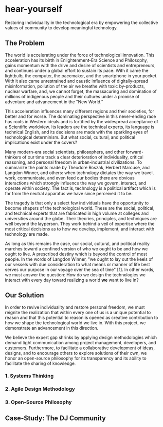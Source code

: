 # hear-yourself

Restoring individuality in the technological era by empowering the collective values of community to develop meaningful technology.

## The Problem

The world is accelerating under the force of technological innovation. This acceleration has its birth in Enlightenment-Era Science and Philosophy, gains momentum with the drive and desire of scientists and entrepreneurs, and continues under a global effort to sustain its pace. With it came the lightbulb, the computer, the pacemaker, and the smartphone in your pocket. With it also came unrestrained and caustic influence of digitally-spread misinformation, pollution of the air we breathe with toxic by-products, nuclear warfare, and, we cannot forget, the massacuring and domination of millions of indigenous people and their cultures under a promise of adventure and advancement in the "New World." 

This acceleration influences many different regions and their societies, for better and for worse. The dominating perspective in this never-ending race has roots in Western ideals and is fortified by the widespread acceptance of a Scientific worldview. Its leaders are the technical experts, its language is technical English, and its decisions are made with the sparkling eyes of technological determinism. But what social, cultural, and political implications exist under the covers?

Many modern-era social scientists, philosophers, and other forward-thinkers of our time track a clear deterioration of individuality, critical reasoning, and personal freedom in urban-industrial civilizations. To summarize the points made by Theodore Roszak, Herbert Marcuse, and Langdon Winner, and others: when technology dictates the way we travel, work, communicate, and even feed our bodies there are obvious interactions which strongly influence the way we govern, interact, and operate within society. The fact is, technology is a political artifact which is far from the neutral apparatus we have since perceived it to be. 

The tragedy is that only a select few individuals have the opportunity to become shapers of the technological world. These are the social, political, and technical experts that are fabricated in high volume at colleges and universities around the globe. Their theories, principles, and techniques are well beyond the layperson. They work behind a veil of expertise where the most critical decisions as to how we develop, implement, and interact with technology are made. 

As long as this remains the case, our social, cultural, and political reality marches toward a confined version of who we ought to be and how we ought to live. A prescribed destiny which is beyond the control of most people. In the words of Langdon Winner, "we ought to lay out the keels of our vessels with due consideration to what means or manner of life best serves our purpose in our voyage over the sea of time" [1]. In other words, we must answer the question: How do we design the technologies we interact with every day toward realizing a world **we** want to live in?

## Our Solution

In order to revive individuality and restore personal freedom, we must reignite the realization that within every one of us is a unique potential to reason and that this potential to reason is opened as creative contribution to how we shape the technological world we live in. With this project, we demonstrate an advancement in this direction.

We believe the expert gap shrinks by applying design methodologies which demand tight communication among project management, developers, and customers. Furthermore, to facilitate a collaborative development of ideas, designs, and to encourage others to explore solutions of their own, we honor an open-source philosophy for its transparency and its ability to facilitate the sharing of knowledge.

### 1. Systems Thinking


### 2. Agile Design Methodology

### 3. Open-Source Philosophy

## Case-Study: The DJ Community
